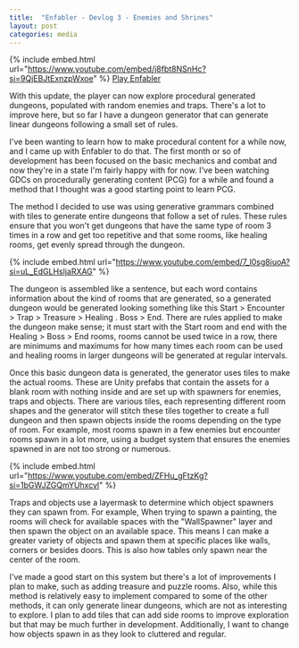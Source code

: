 ```yaml
---
title:  "Enfabler - Devlog 3 - Enemies and Shrines"
layout: post
categories: media
---
```


{% include embed.html url="https://www.youtube.com/embed/j8fbt8NSnHc?si=9QjEBJtExnzpWxoe" %}
[Play Enfabler](https://andrewjscott02.itch.io/enfabler)

With this update, the player can now explore procedural generated dungeons, populated with random enemies and traps. There's a lot to improve here, but so far I have a dungeon generator that can generate linear dungeons following a small set of rules.


I've been wanting to learn how to make procedural content for a while now, and I came up with Enfabler to do that. The first month or so of development has been focused on the basic mechanics and combat and now they're in a state I'm fairly happy with for now. I've been watching GDCs on procedurally generating content (PCG) for a while and found a method that I thought was a good starting point to learn PCG.

The method I decided to use was using generative grammars combined with tiles to generate entire dungeons that follow a set of rules. These rules ensure that you won't get dungeons that have the same type of room 3 times in a row and get too repetitive and that some rooms, like healing rooms, get evenly spread through the dungeon.

{% include embed.html url="https://www.youtube.com/embed/7_l0sg8iuoA?si=uL_EdGLHsljaRXAG" %}

The dungeon is assembled like a sentence, but each word contains information about the kind of rooms that are generated, so a generated dungeon would be generated looking something like this Start > Encounter > Trap > Treasure > Healing . Boss > End. There are rules applied to make the dungeon make sense; it must start with the Start room and end with the Healing > Boss > End rooms, rooms cannot be used twice in a row, there are minimums and maximums for how many times each room can be used and healing rooms in larger dungeons will be generated at regular intervals.

Once this basic dungeon data is generated, the generator uses tiles to make the actual rooms. These are Unity prefabs that contain the assets for a blank room with nothing inside and are set up with spawners for enemies, traps and objects. There are various tiles, each representing different room shapes and the generator will stitch these tiles together to create a full dungeon and then spawn objects inside the rooms depending on the type of room. For example, most rooms spawn in a few enemies but encounter rooms spawn in a lot more, using a budget system that ensures the enemies spawned in are not too strong or numerous.

{% include embed.html url="https://www.youtube.com/embed/ZFHu_gFtzKg?si=1bGWJZGQmYUhxcvl" %}

Traps and objects use a layermask to determine which object spawners they can spawn from. For example, When trying to spawn a painting, the rooms will check for available spaces with the "WallSpawner" layer and then spawn the object on an available space. This means I can make a greater variety of objects and spawn them at specific places like walls, corners or besides doors. This is also how tables only spawn near the center of the room.

I've made a good start on this system but there's a lot of improvements I plan to make, such as adding treasure and puzzle rooms. Also, while this method is relatively easy to implement compared to some of the other methods, it can only generate linear dungeons, which are not as interesting to explore. I plan to add tiles that can add side rooms to improve exploration but that may be much further in development. Additionally, I want to change how objects spawn in as they look to cluttered and regular.
